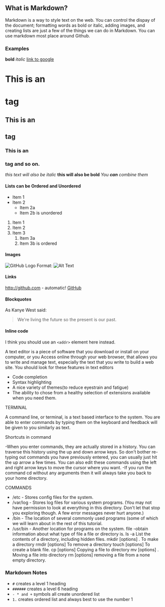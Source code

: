 ## What is Markdown?

Markdown is a way to style text on the web. You can control the dispay of the document; formatting words as bold or italic, adding images, and creating lists are just a few of the things we can do in Markdown. 
You can use markdown most place around Github.

### Examples

**bold** 
*italic*
[link to google](http://google.com)
# This is an <h1> tag
## This is an <h2> tag
### This is an <h3> tag and so on. 
_this text will also be italic_
__this will also be bold__
_You **can** combine them_

#### Lists can be Ordered and Unordered
* Item 1
* Item 2
  * Item 2a
  * Item 2b  is unordered

1. Item 1
1. Item 2
1. Item 3
   1. Item 3a
   1. Item 3b is ordered

#### Images
![GitHub Logo](/images/logo.png)
Format: ![Alt Text](url)

#### Links
http://github.com - automatic!
[GitHub](http://github.com)

#### Blockquotes
As Kanye West said:

> We're living the future so
> the present is our past.

#### Inline code
I think you should use an
`<addr>` element here instead.


















A text editor is a piece of software that you download or install on your computer, or you
Access online through your web browser, that allows you to write and manage text, especially the text that you write to build a web site. 
You should look for these features in text editors
- Code completion
- Syntax highlighting
- A nice variety of themes(to reduce eyestrain and fatigue)
- The ability to chose from a healthy selection of extensions available when you need them.

TERMINAL

A command line, or terminal, is a text based interface to the system. You are able to enter commands by typing them on the keyboard and feedback will be given to you similarly as text.

Shortcuts in command

-When you enter commands, they are actually stored in a history. You can traverse this history using the up and down arrow keys. So don't bother re-typing out commands you have previously entered, you can usually just hit the up arrow a few times. You can also edit these commands using the left and right arrow keys to move the cursor where you want.
-If you run the command cd without any arguments then it will always take you back to your home directory.


COMMANDS
* /etc - Stores config files for the system.
* /var/log - Stores log files for various system programs. (You may not have permission to look at everything in this directory. Don't let that stop you exploring though. A few error messages never hurt anyone.)
* /bin - The location of several commonly used programs (some of which we will learn about in the rest of this tutorial.
* /usr/bin - Another location for programs on the system.
	file -obtain information about what type of file a file or directory is.
   	ls -a List the contents of a directory, including hidden files.
	mkdir [options] <Directory>.   To make a directory
	rmdir [options] <Directory>	      To remove a directory
	touch [options] <filename>	      To create a blank file. 
	cp [options] <source> <destination>	     Copying a file to directory
	mv [options] <source> <destination>.    Moving a file into directory
	rm [options] <file>     removing a file from a none empty directory.  
	
### Markdown Notes
- `#` creates a level 1 heading
- `######`  creates a level 6 heading
- `- * and +` symbols all create unordered list
- `1.` creates ordered list and always best to use the number 1

